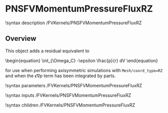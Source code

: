# PNSFVMomentumPressureFluxRZ

!syntax description /FVKernels/PNSFVMomentumPressureFluxRZ

## Overview

This object adds a residual equivalent to

\begin{equation}
\int_{\Omega_C} -\epsilon \frac{p}{r} dV
\end{equation}

for use when performing axisymmetric simulations with `Mesh/coord_type=RZ`
and when the $\epsilon \nabla p$ term has been integrated by parts.

!syntax parameters /FVKernels/PNSFVMomentumPressureFluxRZ

!syntax inputs /FVKernels/PNSFVMomentumPressureFluxRZ

!syntax children /FVKernels/PNSFVMomentumPressureFluxRZ

